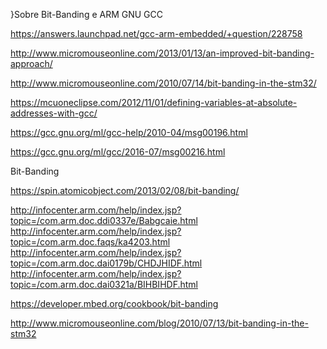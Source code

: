 }Sobre Bit-Banding e ARM GNU GCC



https://answers.launchpad.net/gcc-arm-embedded/+question/228758

http://www.micromouseonline.com/2013/01/13/an-improved-bit-banding-approach/

http://www.micromouseonline.com/2010/07/14/bit-banding-in-the-stm32/

https://mcuoneclipse.com/2012/11/01/defining-variables-at-absolute-addresses-with-gcc/




https://gcc.gnu.org/ml/gcc-help/2010-04/msg00196.html

https://gcc.gnu.org/ml/gcc/2016-07/msg00216.html

Bit-Banding

https://spin.atomicobject.com/2013/02/08/bit-banding/

http://infocenter.arm.com/help/index.jsp?topic=/com.arm.doc.ddi0337e/Babgcaie.html
http://infocenter.arm.com/help/index.jsp?topic=/com.arm.doc.faqs/ka4203.html
http://infocenter.arm.com/help/index.jsp?topic=/com.arm.doc.dai0179b/CHDJHIDF.html
http://infocenter.arm.com/help/index.jsp?topic=/com.arm.doc.dai0321a/BIHBIHDF.html

https://developer.mbed.org/cookbook/bit-banding







http://www.micromouseonline.com/blog/2010/07/13/bit-banding-in-the-stm32 